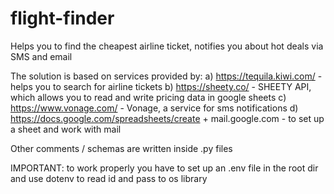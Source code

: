 # flight-finder
Helps you to find the cheapest airline ticket, notifies you about hot deals via SMS and email 

The solution is based on services provided by: 
a) https://tequila.kiwi.com/ - helps you to search for airline tickets
b) https://sheety.co/ - SHEETY API, which allows you to read and write pricing data in google sheets
c) https://www.vonage.com/ - Vonage, a service for sms notifications
d) https://docs.google.com/spreadsheets/create + mail.google.com - to set up a sheet and work with mail 

Other comments / schemas are written inside .py files

IMPORTANT: to work properly you have to set up an .env file in the root dir and use dotenv to read id and pass to os library
